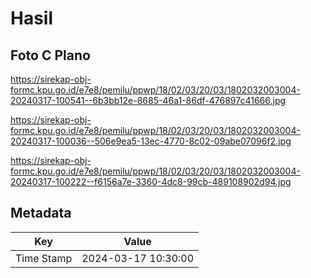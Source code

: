 # Hasil

## Foto C Plano

https://sirekap-obj-formc.kpu.go.id/e7e8/pemilu/ppwp/18/02/03/20/03/1802032003004-20240317-100541--6b3bb12e-8685-46a1-86df-476897c41666.jpg

https://sirekap-obj-formc.kpu.go.id/e7e8/pemilu/ppwp/18/02/03/20/03/1802032003004-20240317-100036--506e9ea5-13ec-4770-8c02-09abe07096f2.jpg

https://sirekap-obj-formc.kpu.go.id/e7e8/pemilu/ppwp/18/02/03/20/03/1802032003004-20240317-100222--f6156a7e-3360-4dc8-99cb-489108902d94.jpg


## Metadata

| Key        | Value               |
| ---------- | ------------------- |
| Time Stamp | 2024-03-17 10:30:00 |



